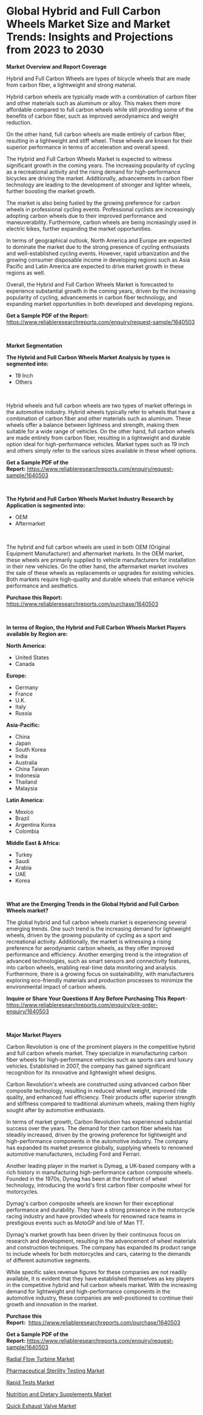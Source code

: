 <p><h1>Global Hybrid and Full Carbon Wheels Market Size and Market Trends: Insights and Projections from 2023 to 2030</h1></p><p><strong>Market Overview and Report Coverage</strong></p>
<p><p>Hybrid and Full Carbon Wheels are types of bicycle wheels that are made from carbon fiber, a lightweight and strong material. </p><p>Hybrid carbon wheels are typically made with a combination of carbon fiber and other materials such as aluminum or alloy. This makes them more affordable compared to full carbon wheels while still providing some of the benefits of carbon fiber, such as improved aerodynamics and weight reduction.</p><p>On the other hand, full carbon wheels are made entirely of carbon fiber, resulting in a lightweight and stiff wheel. These wheels are known for their superior performance in terms of acceleration and overall speed.</p><p>The Hybrid and Full Carbon Wheels Market is expected to witness significant growth in the coming years. The increasing popularity of cycling as a recreational activity and the rising demand for high-performance bicycles are driving the market. Additionally, advancements in carbon fiber technology are leading to the development of stronger and lighter wheels, further boosting the market growth.</p><p>The market is also being fueled by the growing preference for carbon wheels in professional cycling events. Professional cyclists are increasingly adopting carbon wheels due to their improved performance and maneuverability. Furthermore, carbon wheels are being increasingly used in electric bikes, further expanding the market opportunities.</p><p>In terms of geographical outlook, North America and Europe are expected to dominate the market due to the strong presence of cycling enthusiasts and well-established cycling events. However, rapid urbanization and the growing consumer disposable income in developing regions such as Asia Pacific and Latin America are expected to drive market growth in these regions as well.</p><p>Overall, the Hybrid and Full Carbon Wheels Market is forecasted to experience substantial growth in the coming years, driven by the increasing popularity of cycling, advancements in carbon fiber technology, and expanding market opportunities in both developed and developing regions.</p></p>
<p><strong>Get a Sample PDF of the Report:</strong> <a href="https://www.reliableresearchreports.com/enquiry/request-sample/1640503">https://www.reliableresearchreports.com/enquiry/request-sample/1640503</a></p>
<p>&nbsp;</p>
<p><strong>Market Segmentation</strong></p>
<p><strong>The Hybrid and Full Carbon Wheels Market Analysis by types is segmented into:</strong></p>
<p><ul><li>19 Inch</li><li>Others</li></ul></p>
<p>&nbsp;</p>
<p><p>Hybrid wheels and full carbon wheels are two types of market offerings in the automotive industry. Hybrid wheels typically refer to wheels that have a combination of carbon fiber and other materials such as aluminum. These wheels offer a balance between lightness and strength, making them suitable for a wide range of vehicles. On the other hand, full carbon wheels are made entirely from carbon fiber, resulting in a lightweight and durable option ideal for high-performance vehicles. Market types such as 19 inch and others simply refer to the various sizes available in these wheel options.</p></p>
<p><strong>Get a Sample PDF of the Report:</strong>&nbsp;<a href="https://www.reliableresearchreports.com/enquiry/request-sample/1640503">https://www.reliableresearchreports.com/enquiry/request-sample/1640503</a></p>
<p>&nbsp;</p>
<p><strong>The Hybrid and Full Carbon Wheels Market Industry Research by Application is segmented into:</strong></p>
<p><ul><li>OEM</li><li>Aftermarket</li></ul></p>
<p>&nbsp;</p>
<p><p>The hybrid and full carbon wheels are used in both OEM (Original Equipment Manufacturer) and aftermarket markets. In the OEM market, these wheels are primarily supplied to vehicle manufacturers for installation in their new vehicles. On the other hand, the aftermarket market involves the sale of these wheels as replacements or upgrades for existing vehicles. Both markets require high-quality and durable wheels that enhance vehicle performance and aesthetics.</p></p>
<p><strong>Purchase this Report:</strong>&nbsp; <a href="https://www.reliableresearchreports.com/purchase/1640503">https://www.reliableresearchreports.com/purchase/1640503</a></p>
<p>&nbsp;</p>
<p><strong>In terms of Region, the Hybrid and Full Carbon Wheels Market Players available by Region are:</strong></p>
<p>
    <p> <strong> North America: </strong>
        <ul>
            <li>United States</li>
            <li>Canada</li>
        </ul>
        </p> 
    <p> <strong> Europe: </strong>
        <ul>
            <li>Germany</li>
            <li>France</li>
            <li>U.K.</li>
            <li>Italy</li>
            <li>Russia</li>
        </ul>
        </p> 
    <p> <strong> Asia-Pacific: </strong>
        <ul>
            <li>China</li>
            <li>Japan</li>
            <li>South Korea</li>
            <li>India</li>
            <li>Australia</li>
            <li>China Taiwan</li>
            <li>Indonesia</li>
            <li>Thailand</li>
            <li>Malaysia</li>
        </ul>
        </p> 
    <p> <strong> Latin America: </strong>
        <ul>
            <li>Mexico</li>
            <li>Brazil</li>
            <li>Argentina Korea</li>
            <li>Colombia</li>
        </ul>
        </p> 
    <p> <strong> Middle East & Africa: </strong>
        <ul>
            <li>Turkey</li>
            <li>Saudi</li>
            <li>Arabia</li>
            <li>UAE</li>
            <li>Korea</li>
        </ul>
    </p>
    </p>
<p>&nbsp;</p>
<p><strong>What are the Emerging Trends in the Global Hybrid and Full Carbon Wheels market?</strong></p>
<p><p>The global hybrid and full carbon wheels market is experiencing several emerging trends. One such trend is the increasing demand for lightweight wheels, driven by the growing popularity of cycling as a sport and recreational activity. Additionally, the market is witnessing a rising preference for aerodynamic carbon wheels, as they offer improved performance and efficiency. Another emerging trend is the integration of advanced technologies, such as smart sensors and connectivity features, into carbon wheels, enabling real-time data monitoring and analysis. Furthermore, there is a growing focus on sustainability, with manufacturers exploring eco-friendly materials and production processes to minimize the environmental impact of carbon wheels.</p></p>
<p><strong>Inquire or Share Your Questions If Any Before Purchasing This Report</strong>- <a href="https://www.reliableresearchreports.com/enquiry/pre-order-enquiry/1640503">https://www.reliableresearchreports.com/enquiry/pre-order-enquiry/1640503</a></p>
<p>&nbsp;</p>
<p><strong>Major Market Players</strong></p>
<p><p>Carbon Revolution is one of the prominent players in the competitive hybrid and full carbon wheels market. They specialize in manufacturing carbon fiber wheels for high-performance vehicles such as sports cars and luxury vehicles. Established in 2007, the company has gained significant recognition for its innovative and lightweight wheel designs.</p><p>Carbon Revolution's wheels are constructed using advanced carbon fiber composite technology, resulting in reduced wheel weight, improved ride quality, and enhanced fuel efficiency. Their products offer superior strength and stiffness compared to traditional aluminum wheels, making them highly sought after by automotive enthusiasts.</p><p>In terms of market growth, Carbon Revolution has experienced substantial success over the years. The demand for their carbon fiber wheels has steadily increased, driven by the growing preference for lightweight and high-performance components in the automotive industry. The company has expanded its market presence globally, supplying wheels to renowned automotive manufacturers, including Ford and Ferrari.</p><p>Another leading player in the market is Dymag, a UK-based company with a rich history in manufacturing high-performance carbon composite wheels. Founded in the 1970s, Dymag has been at the forefront of wheel technology, introducing the world's first carbon fiber composite wheel for motorcycles.</p><p>Dymag's carbon composite wheels are known for their exceptional performance and durability. They have a strong presence in the motorcycle racing industry and have provided wheels for renowned race teams in prestigious events such as MotoGP and Isle of Man TT.</p><p>Dymag's market growth has been driven by their continuous focus on research and development, resulting in the advancement of wheel materials and construction techniques. The company has expanded its product range to include wheels for both motorcycles and cars, catering to the demands of different automotive segments.</p><p>While specific sales revenue figures for these companies are not readily available, it is evident that they have established themselves as key players in the competitive hybrid and full carbon wheels market. With the increasing demand for lightweight and high-performance components in the automotive industry, these companies are well-positioned to continue their growth and innovation in the market.</p></p>
<p><strong>Purchase this Report:</strong>&nbsp;&nbsp;<a href="https://www.reliableresearchreports.com/purchase/1640503">https://www.reliableresearchreports.com/purchase/1640503</a></p>
<p></p>
<p><strong>Get a Sample PDF of the Report:</strong>&nbsp;<a href="https://www.reliableresearchreports.com/enquiry/request-sample/1640503">https://www.reliableresearchreports.com/enquiry/request-sample/1640503</a></p>
<p><p><a href="https://medium.com/@rosaerluke/radial-flow-turbine-market-competitive-analysis-market-trends-and-forecast-to-2030-59ed43800c2f">Radial Flow Turbine Market</a></p><p><a href="https://www.linkedin.com/pulse/pharmaceutical-sterility-testing-market-size-2023-2030-global-ukkce/">Pharmaceutical Sterility Testing Market</a></p><p><a href="https://www.linkedin.com/pulse/rapid-tests-market-research-report-provides-thorough-industry-yvv6e/">Rapid Tests Market</a></p><p><a href="https://www.linkedin.com/pulse/nutrition-dietary-supplements-market-size-growth-forecast-y0orf/">Nutrition and Dietary Supplements Market</a></p><p><a href="https://medium.com/@adolfoadams1988/quick-exhaust-valve-market-share-evolution-and-market-growth-trends-2023-2030-fc9c39313606">Quick Exhaust Valve Market</a></p></p>
